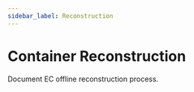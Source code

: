```yaml
---
sidebar_label: Reconstruction
---
```


# Container Reconstruction

Document EC offline reconstruction process.

